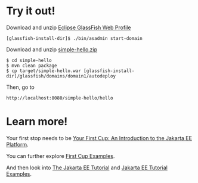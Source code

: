 
# Try it out!

Download and unzip [Eclipse GlassFish Web Profile](https://www.eclipse.org/downloads/download.php?file=/glassfish/web-5.1.0.zip)

```
[glassfish-install-dir]$ ./bin/asadmin start-domain
```

Download and unzip [simple-hello.zip](samples/simple-hello.zip)

```
$ cd simple-hello
$ mvn clean package
$ cp target/simple-hello.war [glassfish-install-dir]/glassfish/domains/domain1/autodeploy
```

Then, go to 

```
http://localhost:8080/simple-hello/hello
```

# Learn more!

Your first stop needs to be [Your First Cup: An Introduction to the Jakarta EE Platform](https://eclipse-ee4j.github.io/jakartaee-firstcup/).

You can further explore [First Cup Examples](https://github.com/eclipse-ee4j/jakartaee-firstcup-examples).

And then look into [The Jakarta EE Tutorial](https://eclipse-ee4j.github.io/jakartaee-tutorial/) and [Jakarta EE Tutorial Examples](https://github.com/eclipse-ee4j/jakartaee-tutorial-examples).
